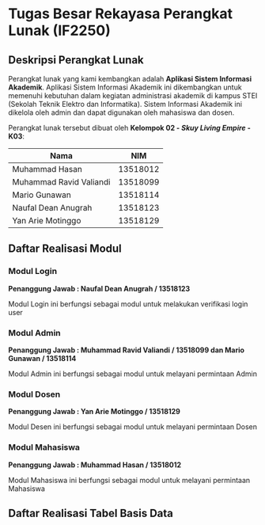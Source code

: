 # Tugas Besar Rekayasa Perangkat Lunak (IF2250)

## Deskripsi Perangkat Lunak

Perangkat lunak yang kami kembangkan adalah **Aplikasi Sistem Informasi Akademik**. Aplikasi Sistem Informasi Akademik ini dikembangkan untuk memenuhi kebutuhan dalam kegiatan
administrasi akademik di kampus STEI (Sekolah Teknik Elektro dan Informatika). Sistem
Informasi Akademik ini dikelola oleh admin dan dapat digunakan oleh mahasiswa dan dosen.

Perangkat lunak tersebut dibuat oleh **Kelompok 02 - _Skuy Living Empire_ - K03**:

| Nama | NIM |
| ------ | ------ |
| Muhammad Hasan | 13518012 |
| Muhammad Ravid Valiandi | 13518099 | 
| Mario Gunawan | 13518114 |
| Naufal Dean Anugrah | 13518123 |
| Yan Arie Motinggo | 13518129 |

## Daftar Realisasi Modul

### Modul Login

**Penanggung Jawab : Naufal Dean Anugrah / 13518123** 

Modul Login ini berfungsi sebagai modul untuk melakukan verifikasi login user <!-- Silahkan hapus/tambah/edit deskripsi jika diperlukan -->

<!-- Capture Tampilan Layar (jika ada) -->

### Modul Admin

**Penanggung Jawab : Muhammad Ravid Valiandi / 13518099 dan Mario Gunawan / 13518114** 

Modul Admin ini berfungsi sebagai modul untuk melayani permintaan Admin <!-- Silahkan hapus/tambah/edit deskripsi jika diperlukan -->

<!-- Capture Tampilan Layar (jika ada) -->

### Modul Dosen

**Penanggung Jawab : Yan Arie Motinggo / 13518129**

Modul Desen ini berfungsi sebagai modul untuk melayani permintaan Dosen <!-- Silahkan hapus/tambah/edit deskripsi jika diperlukan -->

<!-- Capture Tampilan Layar (jika ada) -->

### Modul Mahasiswa

**Penanggung Jawab : Muhammad Hasan / 13518012** 

Modul Mahasiswa ini berfungsi sebagai modul untuk melayani permintaan Mahasiswa <!-- Silahkan hapus/tambah/edit deskripsi jika diperlukan -->

<!-- Capture Tampilan Layar (jika ada) -->

## Daftar Realisasi Tabel Basis Data

<!-- Lengkapi dengan nama tabel dan atribut-nya -->

